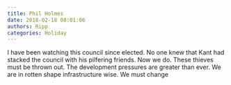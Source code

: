 ```yaml
---
title: Phil Holmes
date: 2018-02-18 08:01:06
authors: Ripp
categories: Holiday
---
```


 I have been watching this council since elected. No one knew that Kant had stacked the council with his pilfering friends. Now we do.
These thieves must be thrown out. The development pressures are greater than ever. We are in rotten shape infrastructure wise. We must change
